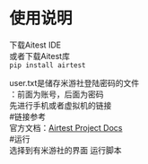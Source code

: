# 使用说明  
下载Aitest IDE   
或者下载Aitest库  
`pip install airtest`  

user.txt是储存米游社登陆密码的文件   
：前面为账号，后面为密码    
先进行手机或者虚拟机的链接   
#链接参考  
 官方文档：[Airtest Project Docs](https://airtest.doc.io.netease.com/)  
#运行  
 选择到有米游社的界面
 运行脚本
 
